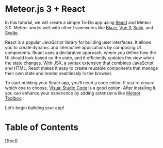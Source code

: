 # Meteor.js 3 + React

In this tutorial, we will create a simple To-Do app using [React](https://react.dev/) and Meteor 3.0. Meteor works well with other frameworks like [Blaze](https://www.blazejs.org/), [Vue 3](https://vuejs.org/), [Solid](https://www.solidjs.com/), and [Svelte](https://svelte.dev/).

React is a popular JavaScript library for building user interfaces. It allows you to create dynamic and interactive applications by composing UI components. React uses a declarative approach, where you define how the UI should look based on the state, and it efficiently updates the view when the state changes. With JSX, a syntax extension that combines JavaScript and HTML, React makes it easy to create reusable components that manage their own state and render seamlessly in the browser.

To start building your React app, you'll need a code editor. If you're unsure which one to choose, [Visual Studio Code](https://code.visualstudio.com/) is a good option. After installing it, you can enhance your experience by adding extensions like [Meteor Toolbox](https://marketplace.visualstudio.com/items?itemName=meteor-toolbox.meteor-toolbox).

Let’s begin building your app!

# Table of Contents

[[toc]]

<!-- @include: ./1.creating-the-app.md-->
<!-- @include: ./2.collections.md-->
<!-- @include: ./3.forms-and-events.md-->
<!-- @include: ./4.update-and-remove.md-->
<!-- @include: ./5.styles.md-->
<!-- @include: ./7.adding-user-accounts.md-->
<!-- @include: ./8.deploying.md-->
<!-- @include: ./9.next-steps.md-->
